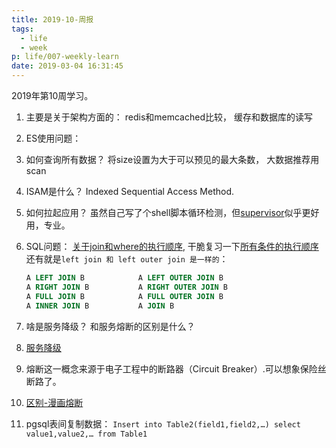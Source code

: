 ```yaml
---
title: 2019-10-周报
tags:
  - life
  - week
p: life/007-weekly-learn
date: 2019-03-04 16:31:45
---
```


2019年第10周学习。

1. 主要是关于架构方面的： redis和memcached比较， 缓存和数据库的读写

2. ES使用问题：
  1. 如何查询所有数据？ 将size设置为大于可以预见的最大条数， 大数据推荐用scan

3. ISAM是什么？ Indexed Sequential Access Method.

4. 如何拉起应用？ 虽然自己写了个shell脚本循环检测，但[supervisor](https://www.rddoc.com/doc/Supervisor/3.3.1/zh/configuration/)似乎更好用，专业。

5. SQL问题： [关于join和where的执行顺序](https://www.cnblogs.com/Jessy/p/3525419.html), 干脆复习一下[所有条件的执行顺序](https://blog.csdn.net/u014044812/article/details/51004754)
    还有就是`left join 和 left outer join 是一样的`：
    ```sql
    A LEFT JOIN B            A LEFT OUTER JOIN B
    A RIGHT JOIN B           A RIGHT OUTER JOIN B
    A FULL JOIN B            A FULL OUTER JOIN B
    A INNER JOIN B           A JOIN B
    ```

6. 啥是服务降级？ 和服务熔断的区别是什么？
  1. [服务降级](https://my.oschina.net/yu120/blog/1790398)
  2. 熔断这一概念来源于电子工程中的断路器（Circuit Breaker）.可以想象保险丝断路了。
  2. [区别-漫画熔断](https://juejin.im/post/5ad05373518825619d4d2f00)


7. pgsql表间复制数据： `Insert into Table2(field1,field2,…) select value1,value2,… from Table1`




